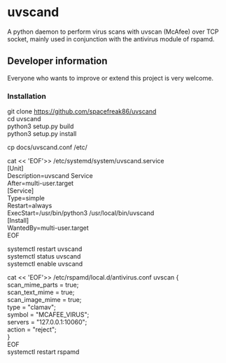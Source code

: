 # uvscand
A python daemon to perform virus scans with uvscan (McAfee) over TCP socket, mainly used in conjunction with the antivirus module of rspamd.

## Developer information
Everyone who wants to improve or extend this project is very welcome.

### Installation
git clone https://github.com/spacefreak86/uvscand  
cd uvscand  
python3 setup.py build  
python3 setup.py install  
  
cp docs/uvscand.conf /etc/  
  
cat << 'EOF'>> /etc/systemd/system/uvscand.service  
[Unit]  
Description=uvscand Service  
After=multi-user.target  
[Service]  
Type=simple  
Restart=always  
ExecStart=/usr/bin/python3 /usr/local/bin/uvscand  
[Install]  
WantedBy=multi-user.target  
EOF  
  
systemctl restart uvscand  
systemctl status uvscand  
systemctl enable uvscand  
  
cat << 'EOF'>> /etc/rspamd/local.d/antivirus.conf
uvscan {  
  scan_mime_parts = true;  
  scan_text_mime = true;  
  scan_image_mime = true;  
  type = "clamav";  
  symbol = "MCAFEE_VIRUS";  
  servers = "127.0.0.1:10060";  
  action = "reject";  
}  
EOF  
systemctl restart rspamd  
